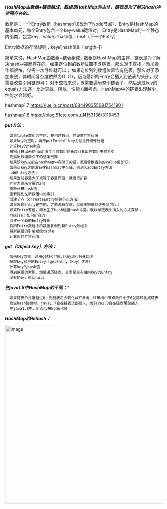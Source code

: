 ***HashMap由数组+链表组成，数组是HashMap的主体，链表是为了解决hash冲突而存在的。***

数组是：一个Entry数组（hashmap1.8改为了Node节点），Entry是HashMap的基本单元，每个Entry包含一个key-value键值对，
Entry是HashMap的一个静态内部类，包含key／value／hash值／next（下一个Entry）

Entry数据的存储规则：key的hash值&（length-1）

简单来说，HashMap由数组+链表组成，数组是HashMap的主体，链表是为了解决hash冲突而存在的。如果定位到的数组位置不含链表，那么对于查找／添加操作都很快，仅需一次寻址就可以；
如果定位到的数组位置含有链表，那么对于添加来说，其时间复杂度依然为O（1），因为最新的Entry会插入到链表的头部，仅需要改变引用链即可；
对于查找来说，就需要遍历整个链表了，然后通过key的equals方法逐一比对查找。所以，性能方面考虑，HashMap中的链表出现越少，性能才会越好。

hashmap1.7 https://juejin.cn/post/6844903550917541901

hashmap1.8 https://blog.51cto.com/u_14153136/3116453

***put方法：***

      如果table数组为空时，先创建数组，并设置扩容阀值
      如果key为空时，调用putForNullKey方法进行特殊处理
      计算key的hash值
      根据计算出来的hash值与当前数组的长度计算出在数组中的索引
      先遍历数组索引下的整条链表
      如果该key之前在hashmap中存储了的话，直接替换当前的value值即可；
      如果该key之前没有在hashmap中存储，则进入addEntry方法
      addEntry方法：
      如果当前容量大于或等于容量阀值，就进行扩容
      扩容为原来容量的2倍
      重新计算hash值
      重新得到在新数组中的索引
      创建节点（crreateEntry创建节点方法）
      如果发现Entry是空的，之前没有存值，就直接把值存进去就可以；
      如果Entry有值，即发生了hash碰撞hash冲突，就以单链表头插入的方式存储；
      resize：如何扩容的：
      创建一个新的Entry数组
      将旧Entry数组中的数据复制到新Entry数组中
      将新数组的引用赋给table
      计算新的扩容阀值

***get（Object key）方法：***

      如果key为空，调用getForNullKey进行特殊处理
      获取key对应的Entry（getEntry（key）方法）
      计算key的hash值
      得到数组的索引，然后遍历链表，查看是否有相同key的Entry
      没有的话，返回null

***在java1.8中HashMap的不同：****

      如果链表的长度超过8，则链表将会转化成红黑树；红黑树中节点数目小于6就再转化成链表
      发生hash碰撞时，java1.7会在链表头部插入，而java1.8会在链表尾部插入
      在java1.8中，Entry被Node代替
      
      
***HashMap的Rehash：***

<img width="570" alt="image" src="https://user-images.githubusercontent.com/67937122/161374814-86547b8c-b92c-410f-b545-23f4989d1dcc.png">




      
      
